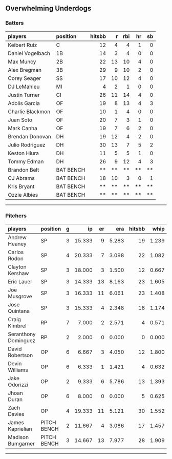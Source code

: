 ## Overwhelming Underdogs

### Batters

 
|players          |position  | hitsbb|  r| rbi| hr| sb| 
|:----------------|:---------|------:|--:|---:|--:|--:| 
|Keibert Ruiz     |C         |     12|  4|   4|  1|  0| 
|Daniel Vogelbach |1B        |     14|  3|   4|  0|  0| 
|Max Muncy        |2B        |     22| 13|  10|  4|  0| 
|Alex Bregman     |3B        |     29|  9|  10|  2|  0| 
|Corey Seager     |SS        |     17| 10|  12|  4|  0| 
|DJ LeMahieu      |MI        |      4|  2|   1|  0|  0| 
|Justin Turner    |CI        |     26| 11|  14|  4|  0| 
|Adolis Garcia    |OF        |     19|  8|  13|  4|  3| 
|Charlie Blackmon |OF        |     10|  1|   4|  0|  0| 
|Juan Soto        |OF        |     20|  7|   3|  1|  0| 
|Mark Canha       |OF        |     19|  7|   6|  2|  0| 
|Brendan Donovan  |DH        |     19| 12|   4|  2|  0| 
|Julio Rodriguez  |DH        |     30| 13|   7|  5|  2| 
|Keston Hiura     |DH        |     11|  5|   5|  1|  0| 
|Tommy Edman      |DH        |     26|  9|  12|  4|  3| 
|Brandon Belt     |BAT BENCH |     **| **|  **| **| **| 
|CJ Abrams        |BAT BENCH |     18| 10|   3|  0|  1| 
|Kris Bryant      |BAT BENCH |     **| **|  **| **| **| 
|Ozzie Albies     |BAT BENCH |     **| **|  **| **| **| 

* * *

### Pitchers

 
|players              |position    |  g|     ip| er|   era| hitsbb|  whip| so|  w| sv| 
|:--------------------|:-----------|--:|------:|--:|-----:|------:|-----:|--:|--:|--:| 
|Andrew Heaney        |SP          |  3| 15.333|  9| 5.283|     19| 1.239| 22|  1|  0| 
|Carlos Rodon         |SP          |  4| 20.333|  7| 3.098|     22| 1.082| 31|  1|  0| 
|Clayton Kershaw      |SP          |  3| 18.000|  3| 1.500|     12| 0.667| 19|  1|  0| 
|Eric Lauer           |SP          |  3| 14.333| 13| 8.163|     23| 1.605| 13|  1|  0| 
|Joe Musgrove         |SP          |  3| 16.333| 11| 6.061|     23| 1.408| 19|  1|  0| 
|Jose Quintana        |SP          |  3| 15.333|  4| 2.348|     18| 1.174| 10|  1|  0| 
|Craig Kimbrel        |RP          |  7|  7.000|  2| 2.571|      4| 0.571|  5|  1|  1| 
|Seranthony Dominguez |RP          |  2|  2.000|  0| 0.000|      0| 0.000|  2|  0|  0| 
|David Robertson      |OP          |  6|  6.667|  3| 4.050|     12| 1.800| 11|  1|  2| 
|Devin Williams       |OP          |  6|  6.333|  1| 1.421|      4| 0.632|  7|  2|  4| 
|Jake Odorizzi        |OP          |  2|  9.333|  6| 5.786|     13| 1.393|  7|  0|  0| 
|Jhoan Duran          |OP          |  6|  8.000|  0| 0.000|      5| 0.625| 13|  0|  1| 
|Zach Davies          |OP          |  4| 19.333| 11| 5.121|     30| 1.552| 18|  0|  0| 
|James Kaprielian     |PITCH BENCH |  2| 11.667|  4| 3.086|     17| 1.457|  7|  0|  0| 
|Madison Bumgarner    |PITCH BENCH |  3| 14.667| 13| 7.977|     28| 1.909|  8|  0|  0| 


* * *


